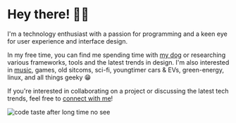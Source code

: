 # Hey there! 👋🏼 

I'm a technology enthusiast with a passion for programming and a keen eye for user experience and interface design.

In my free time, you can find me spending time with [my dog](http://instagram.com/joshi.the.shiba/) or researching various frameworks, tools and the latest trends in design. I'm also interested in [music](https://www.last.fm/user/Insuit), games, old sitcoms, sci-fi, youngtimer cars & EVs, green-energy, linux, and all things geeky 😁

If you're interested in collaborating on a project or discussing the latest tech trends, feel free to [connect with me](https://twitter.com/landsman)!

![code taste after long time no see](https://64.media.tumblr.com/daa740e772f52539ed0235154bfc692d/tumblr_mz8lej4T0M1toxy7eo1_r1_400.gif)
